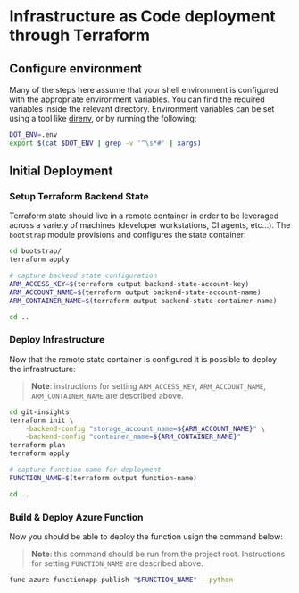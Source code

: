 # Infrastructure as Code deployment through Terraform


## Configure environment

Many of the steps here assume that your shell environment is configured with the appropriate environment variables. You can find the required variables inside the relevant directory. Environment variables can be set using a tool like [direnv](https://direnv.net/), or by running the following:

```bash
DOT_ENV=.env
export $(cat $DOT_ENV | grep -v '^\s*#' | xargs)
```

## Initial Deployment

### Setup Terraform Backend State

Terraform state should live in a remote container in order to be leveraged across a variety of machines (developer workstations, CI agents, etc...). The `bootstrap` module provisions and configures the state container:

```bash
cd bootstrap/
terraform apply

# capture backend state configuration
ARM_ACCESS_KEY=$(terraform output backend-state-account-key)
ARM_ACCOUNT_NAME=$(terraform output backend-state-account-name)
ARM_CONTAINER_NAME=$(terraform output backend-state-container-name)

cd ..
```

### Deploy Infrastructure

Now that the remote state container is configured it is possible to deploy the infrastructure:

> **Note**: instructions for setting `ARM_ACCESS_KEY`, `ARM_ACCOUNT_NAME`, `ARM_CONTAINER_NAME` are described above.

```bash
cd git-insights
terraform init \
    -backend-config "storage_account_name=${ARM_ACCOUNT_NAME}" \
    -backend-config "container_name=${ARM_CONTAINER_NAME}"
terraform plan
terraform apply

# capture function name for deployment
FUNCTION_NAME=$(terraform output function-name)

cd ..
```

### Build & Deploy Azure Function

Now you should be able to deploy the function usign the command below:

> **Note**: this command should be run from the project root. Instructions for setting `FUNCTION_NAME` are described above.

```bash
func azure functionapp publish "$FUNCTION_NAME" --python
```
